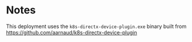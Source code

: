 # Notes

This deployment uses the `k8s-directx-device-plugin.exe` binary built from https://github.com/aarnaud/k8s-directx-device-plugin
